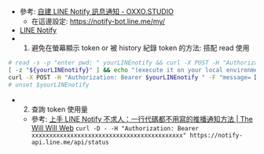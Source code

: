 * 參考: [自建 LINE Notify 訊息通知 - OXXO.STUDIO](https://www.oxxostudio.tw/articles/201806/line-notify.html)
  * 在這邊設定: https://notify-bot.line.me/my/
* [LINE Notify](https://notify-bot.line.me/doc/en/)
* 1. 避免在螢幕顯示 token or 被 history 紀錄 token 的方法: 搭配 read 使用

``` bash
# read -s -p "enter pwd: " yourLINEnotify && curl -X POST -H "Authorization: Bearer $yourLINEnotify " -F "message=【test】current date-and-time is: $(date +\%F\ \%T)" https://notify-api.line.me/api/notify
[ -z "${yourLINEnotify}" ] && echo "(execute it on your local environment for safety！！！)" && read -s -p "enter pwd: (please do NOT input here！！！)" yourLINEnotify
curl -X POST -H "Authorization: Bearer $yourLINEnotify " -F "message=【test】current date-and-time is: $(date +\%F\ \%T)" https://notify-api.line.me/api/notify
# unset $yourLINEnotify
```

* 2. 查詢 token 使用量
  * 參考: [上手 LINE Notify 不求人：一行代碼都不用寫的推播通知方法 | The Will Will Web](https://blog.miniasp.com/post/2020/02/17/Go-Through-LINE-Notify-Without-Any-Code)
`curl -D - -H "Authorization: Bearer xxxxxxxxxxxxxxxxxxxxxxxxxxxxxxxxxxxxxxxxxxx" https://notify-api.line.me/api/status`
